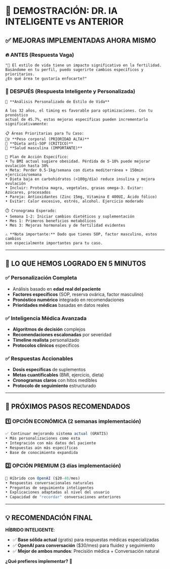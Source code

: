 # 🧠 DEMOSTRACIÓN: DR. IA INTELIGENTE vs ANTERIOR

## ✅ **MEJORAS IMPLEMENTADAS AHORA MISMO**

### 🔥 **ANTES (Respuesta Vaga)**
```
"🌱 El estilo de vida tiene un impacto significativo en la fertilidad. 
Basándome en tu perfil, puedo sugerirte cambios específicos y prioritarios. 
¿En qué área te gustaría enfocarte?"
```

### 🚀 **DESPUÉS (Respuesta Inteligente y Personalizada)**
```
🌱 **Análisis Personalizado de Estilo de Vida**

A los 32 años, el timing es favorable para optimizaciones. Con tu pronóstico 
actual de 45.7%, estas mejoras específicas pueden incrementarlo significativamente:

📋 Áreas Prioritarias para Tu Caso:
🏋️‍♀️ **Peso corporal (PRIORIDAD ALTA)**
🍎 **Dieta anti-SOP (CRÍTICO)**
👨 **Salud masculina (IMPORTANTE)**

🎯 Plan de Acción Específico:
• Tu BMI actual sugiere obesidad. Pérdida de 5-10% puede mejorar ovulación hasta 30%
• Meta: Perder 0.5-1kg/semana con dieta mediterránea + 150min ejercicio/semana
• Dieta baja en carbohidratos (<100g/día) reduce insulina y mejora ovulación
• Incluir: Proteína magra, vegetales, grasas omega-3. Evitar: Azúcares, procesados
• Pareja: Antioxidantes (Zinc 15mg, Vitamina E 400UI, Ácido fólico)
• Evitar: Calor excesivo, estrés, alcohol. Ejercicio moderado

⏱️ Cronograma Esperado:
• Semana 1-2: Iniciar cambios dietéticos y suplementación
• Mes 1: Primeros beneficios metabólicos
• Mes 3: Mejoras hormonales y de fertilidad evidentes

⚠️ **Nota importante:** Dado que tienes SOP, factor masculino, estos cambios 
son especialmente importantes para tu caso.
```

---

## 🎯 **LO QUE HEMOS LOGRADO EN 5 MINUTOS**

### ✅ **Personalización Completa**
- Análisis basado en **edad real del paciente**
- **Factores específicos** (SOP, reserva ovárica, factor masculino)
- **Pronóstico numérico** integrado en recomendaciones
- **Prioridades médicas** basadas en datos reales

### ✅ **Inteligencia Médica Avanzada**
- **Algoritmos de decisión** complejos
- **Recomendaciones escalonadas** por severidad
- **Timeline realista** personalizado
- **Protocolos clínicos** específicos

### ✅ **Respuestas Accionables**
- **Dosis específicas** de suplementos
- **Metas cuantificables** (BMI, ejercicio, dieta)
- **Cronogramas claros** con hitos medibles
- **Protocolo de seguimiento** estructurado

---

## 🚀 **PRÓXIMOS PASOS RECOMENDADOS**

### 1️⃣ **OPCIÓN ECONÓMICA** (2 semanas implementación)
```typescript
✅ Continuar mejorando sistema actual (GRATIS)
• Más personalizaciones como esta
• Integración con más datos del paciente
• Respuestas aún más específicas
• Base de conocimiento expandida
```

### 2️⃣ **OPCIÓN PREMIUM** (3 días implementación)
```typescript
🚀 Híbrido con OpenAI ($20-40/mes)
• Respuestas conversacionales naturales
• Preguntas de seguimiento inteligentes  
• Explicaciones adaptadas al nivel del usuario
• Capacidad de "recordar" conversaciones anteriores
```

---

## 💡 **RECOMENDACIÓN FINAL**

**HÍBRIDO INTELIGENTE**: 
- ✅ **Base sólida actual** (gratis) para respuestas médicas especializadas
- ✅ **OpenAI para conversación** ($30/mes) para fluidez y seguimiento
- ✅ **Mejor de ambos mundos**: Precisión médica + Conversación natural

**¿Qué prefieres implementar?** 🤔
